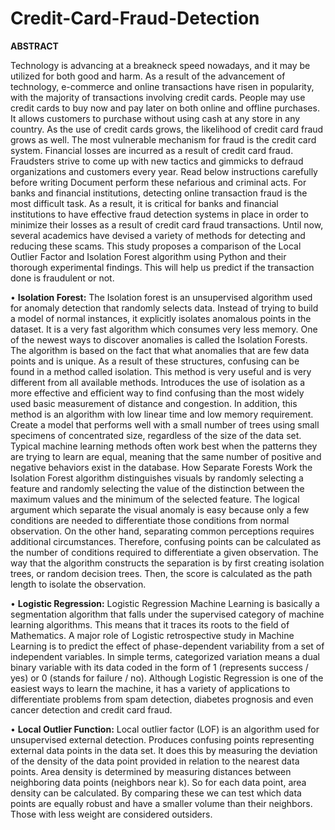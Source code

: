 # Credit-Card-Fraud-Detection
**ABSTRACT**


Technology is advancing at a breakneck speed nowadays, and it may be utilized for both good and harm. As a result of the advancement of technology, e-commerce and online transactions have risen in popularity, with the majority of transactions involving credit cards. People may use credit cards to buy now and pay later on both online and offline purchases. It allows customers to purchase without using cash at any store in any country. As the use of credit cards grows, the likelihood of credit card fraud grows as well. The most vulnerable mechanism for fraud is the credit card system. Financial losses are incurred as a result of credit card fraud. Fraudsters strive to come up with new tactics and gimmicks to defraud organizations and customers every year. Read below instructions carefully before writing Document perform these nefarious and criminal acts. For banks and financial institutions, detecting online transaction fraud is the most difficult task. As a result, it is critical for banks and financial institutions to have effective fraud detection systems in place in order to minimize their losses as a result of credit card fraud transactions. Until now, several academics have devised a variety of methods for detecting and reducing these scams. This study proposes a comparison of the Local Outlier Factor and Isolation Forest algorithm using Python and their thorough experimental findings. This will help us predict if the transaction done is fraudulent or not.

•	**Isolation Forest:** The Isolation forest is an unsupervised algorithm used for anomaly detection that randomly selects data. Instead of trying to build a model of normal instances, it explicitly isolates anomalous points in the dataset. It is a very fast algorithm which consumes very less memory. One of the newest ways to discover anomalies is called the Isolation Forests. The algorithm is based on the fact that what anomalies that are few data points and is unique. As a result of these structures, confusing can be found in a method called isolation. This method is very useful and is very different from all available methods. Introduces the use of isolation as a more effective and efficient way to find confusing than the most widely used basic measurement of distance and congestion. In addition, this method is an algorithm with low linear time and low memory requirement. Create a model that performs well with a small number of trees using small specimens of concentrated size, regardless of the size of the data set. Typical machine learning methods often work best when the patterns they are trying to learn are equal, meaning that the same number of positive and negative behaviors exist in the database. How Separate Forests Work the Isolation Forest algorithm distinguishes visuals by randomly selecting a feature and randomly selecting the value of the distinction between the maximum values and the minimum of the selected feature. The logical argument which separate the visual anomaly is easy because only a few conditions are needed to differentiate those conditions from normal observation. On the other hand, separating common perceptions requires additional circumstances. Therefore, confusing points can be calculated as the number of conditions required to differentiate a given observation. The way that the algorithm constructs the separation is by first creating isolation trees, or random decision trees. Then, the score is calculated as the path length to isolate the observation.

•	**Logistic Regression:** Logistic Regression Machine Learning is basically a segmentation algorithm that falls under the supervised category of machine learning algorithms. This means that it traces its roots to the field of Mathematics. A major role of Logistic retrospective study in Machine Learning is to predict the effect of phase-dependent variability from a set of independent variables. In simple terms, categorized variation means a dual binary variable with its data coded in the form of 1 (represents success / yes) or 0 (stands for failure / no). Although Logistic Regression is one of the easiest ways to learn the machine, it has a variety of applications to differentiate problems from spam detection, diabetes prognosis and even cancer detection and credit card fraud.

•	**Local Outlier Function:** Local outlier factor (LOF) is an algorithm used for unsupervised external detection. Produces confusing points representing external data points in the data set. It does this by measuring the deviation of the density of the data point provided in relation to the nearest data points. Area density is determined by measuring distances between neighboring data points (neighbors near k). So for each data point, area density can be calculated. By comparing these we can test which data points are equally robust and have a smaller volume than their neighbors. Those with less weight are considered outsiders.
